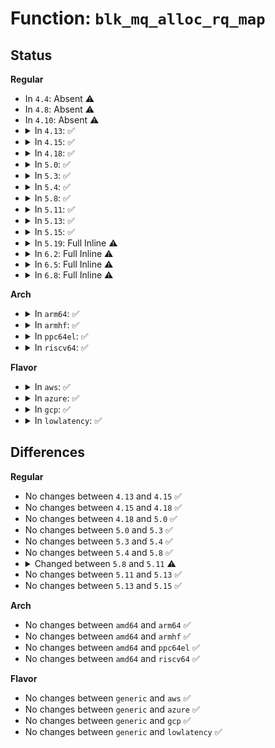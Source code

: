 # Function: <code>blk_mq_alloc_rq_map</code>

## Status
<b>Regular</b>
<ul>
<li>
In <code>4.4</code>: Absent ⚠️
</li>
<li>
In <code>4.8</code>: Absent ⚠️
</li>
<li>
In <code>4.10</code>: Absent ⚠️
</li>
<li>
<details>
<summary>In <code>4.13</code>: ✅</summary>

```c
struct blk_mq_tags *blk_mq_alloc_rq_map(struct blk_mq_tag_set *set, unsigned int hctx_idx, unsigned int nr_tags, unsigned int reserved_tags);
```

**Collision:** Unique Global

**Inline:** No

**Transformation:** False

**Instances:**

```
In block/blk-mq.c (ffffffff81432610)
Location: block/blk-mq.c:1716
Inline: False
Direct callers:
  - block/blk-mq.c:__blk_mq_alloc_rq_map
  - block/blk-mq-tag.c:blk_mq_tag_update_depth
```
**Symbols:**

```
ffffffff81432610-ffffffff814326bf: blk_mq_alloc_rq_map (STB_GLOBAL)
```
</details>
</li>
<li>
<details>
<summary>In <code>4.15</code>: ✅</summary>

```c
struct blk_mq_tags *blk_mq_alloc_rq_map(struct blk_mq_tag_set *set, unsigned int hctx_idx, unsigned int nr_tags, unsigned int reserved_tags);
```

**Collision:** Unique Global

**Inline:** No

**Transformation:** False

**Instances:**

```
In block/blk-mq.c (ffffffff8145e1e0)
Location: block/blk-mq.c:1850
Inline: False
Direct callers:
  - block/blk-mq.c:__blk_mq_alloc_rq_map
  - block/blk-mq-tag.c:blk_mq_tag_update_depth
```
**Symbols:**

```
ffffffff8145e1e0-ffffffff8145e28f: blk_mq_alloc_rq_map (STB_GLOBAL)
```
</details>
</li>
<li>
<details>
<summary>In <code>4.18</code>: ✅</summary>

```c
struct blk_mq_tags *blk_mq_alloc_rq_map(struct blk_mq_tag_set *set, unsigned int hctx_idx, unsigned int nr_tags, unsigned int reserved_tags);
```

**Collision:** Unique Global

**Inline:** No

**Transformation:** False

**Instances:**

```
In block/blk-mq.c (ffffffff81491b10)
Location: block/blk-mq.c:1907
Inline: False
Direct callers:
  - block/blk-mq.c:__blk_mq_alloc_rq_map
  - block/blk-mq-tag.c:blk_mq_tag_update_depth
```
**Symbols:**

```
ffffffff81491b10-ffffffff81491bc9: blk_mq_alloc_rq_map (STB_GLOBAL)
```
</details>
</li>
<li>
<details>
<summary>In <code>5.0</code>: ✅</summary>

```c
struct blk_mq_tags *blk_mq_alloc_rq_map(struct blk_mq_tag_set *set, unsigned int hctx_idx, unsigned int nr_tags, unsigned int reserved_tags);
```

**Collision:** Unique Global

**Inline:** No

**Transformation:** False

**Instances:**

```
In block/blk-mq.c (ffffffff814ab580)
Location: block/blk-mq.c:2073
Inline: False
Direct callers:
  - block/blk-mq.c:__blk_mq_alloc_rq_map
  - block/blk-mq-tag.c:blk_mq_tag_update_depth
  - block/blk-mq-sched.c:blk_mq_init_sched
```
**Symbols:**

```
ffffffff814ab580-ffffffff814ab636: blk_mq_alloc_rq_map (STB_GLOBAL)
```
</details>
</li>
<li>
<details>
<summary>In <code>5.3</code>: ✅</summary>

```c
struct blk_mq_tags *blk_mq_alloc_rq_map(struct blk_mq_tag_set *set, unsigned int hctx_idx, unsigned int nr_tags, unsigned int reserved_tags);
```

**Collision:** Unique Global

**Inline:** No

**Transformation:** False

**Instances:**

```
In block/blk-mq.c (ffffffff814d9770)
Location: block/blk-mq.c:2072
Inline: False
Direct callers:
  - block/blk-mq.c:__blk_mq_alloc_rq_map
  - block/blk-mq-tag.c:blk_mq_tag_update_depth
  - block/blk-mq-sched.c:blk_mq_init_sched
```
**Symbols:**

```
ffffffff814d9770-ffffffff814d9827: blk_mq_alloc_rq_map (STB_GLOBAL)
```
</details>
</li>
<li>
<details>
<summary>In <code>5.4</code>: ✅</summary>

```c
struct blk_mq_tags *blk_mq_alloc_rq_map(struct blk_mq_tag_set *set, unsigned int hctx_idx, unsigned int nr_tags, unsigned int reserved_tags);
```

**Collision:** Unique Global

**Inline:** No

**Transformation:** False

**Instances:**

```
In block/blk-mq.c (ffffffff814f2b30)
Location: block/blk-mq.c:2098
Inline: False
Direct callers:
  - block/blk-mq.c:__blk_mq_alloc_rq_map
  - block/blk-mq-tag.c:blk_mq_tag_update_depth
  - block/blk-mq-sched.c:blk_mq_init_sched
```
**Symbols:**

```
ffffffff814f2b30-ffffffff814f2be7: blk_mq_alloc_rq_map (STB_GLOBAL)
```
</details>
</li>
<li>
<details>
<summary>In <code>5.8</code>: ✅</summary>

```c
struct blk_mq_tags *blk_mq_alloc_rq_map(struct blk_mq_tag_set *set, unsigned int hctx_idx, unsigned int nr_tags, unsigned int reserved_tags);
```

**Collision:** Unique Global

**Inline:** No

**Transformation:** False

**Instances:**

```
In block/blk-mq.c (ffffffff815530f0)
Location: block/blk-mq.c:2201
Inline: False
Direct callers:
  - block/blk-mq.c:__blk_mq_alloc_map_and_request
  - block/blk-mq-tag.c:blk_mq_tag_update_depth
  - block/blk-mq-sched.c:blk_mq_init_sched
```
**Symbols:**

```
ffffffff815530f0-ffffffff815531a7: blk_mq_alloc_rq_map (STB_GLOBAL)
```
</details>
</li>
<li>
<details>
<summary>In <code>5.11</code>: ✅</summary>

```c
struct blk_mq_tags *blk_mq_alloc_rq_map(struct blk_mq_tag_set *set, unsigned int hctx_idx, unsigned int nr_tags, unsigned int reserved_tags, unsigned int flags);
```

**Collision:** Unique Global

**Inline:** No

**Transformation:** False

**Instances:**

```
In block/blk-mq.c (ffffffff8156f780)
Location: block/blk-mq.c:2302
Inline: False
Direct callers:
  - block/blk-mq.c:__blk_mq_alloc_map_and_request
  - block/blk-mq-tag.c:blk_mq_tag_update_depth
  - block/blk-mq-sched.c:blk_mq_init_sched
```
**Symbols:**

```
ffffffff8156f780-ffffffff8156f83c: blk_mq_alloc_rq_map (STB_GLOBAL)
```
</details>
</li>
<li>
<details>
<summary>In <code>5.13</code>: ✅</summary>

```c
struct blk_mq_tags *blk_mq_alloc_rq_map(struct blk_mq_tag_set *set, unsigned int hctx_idx, unsigned int nr_tags, unsigned int reserved_tags, unsigned int flags);
```

**Collision:** Unique Global

**Inline:** No

**Transformation:** False

**Instances:**

```
In block/blk-mq.c (ffffffff81577630)
Location: block/blk-mq.c:2368
Inline: False
Direct callers:
  - block/blk-mq.c:__blk_mq_alloc_map_and_request
  - block/blk-mq-tag.c:blk_mq_tag_update_depth
  - block/blk-mq-sched.c:blk_mq_init_sched
```
**Symbols:**

```
ffffffff81577630-ffffffff815776ec: blk_mq_alloc_rq_map (STB_GLOBAL)
```
</details>
</li>
<li>
<details>
<summary>In <code>5.15</code>: ✅</summary>

```c
struct blk_mq_tags *blk_mq_alloc_rq_map(struct blk_mq_tag_set *set, unsigned int hctx_idx, unsigned int nr_tags, unsigned int reserved_tags, unsigned int flags);
```

**Collision:** Unique Global

**Inline:** No

**Transformation:** False

**Instances:**

```
In block/blk-mq.c (ffffffff815dc350)
Location: block/blk-mq.c:2391
Inline: False
Direct callers:
  - block/blk-mq.c:__blk_mq_alloc_map_and_request
  - block/blk-mq-tag.c:blk_mq_tag_update_depth
  - block/blk-mq-sched.c:blk_mq_init_sched
```
**Symbols:**

```
ffffffff815dc350-ffffffff815dc40c: blk_mq_alloc_rq_map (STB_GLOBAL)
```
</details>
</li>
<li>
<details>
<summary>In <code>5.19</code>: Full Inline ⚠️</summary>

**Collision:** Unique Static

**Inline:** Full

**Transformation:** False

**Instances:**

```
In block/blk-mq.c (ffffffff8168a222)
Location: block/blk-mq.c:3147
Inline: True
Inline callers:
  - block/blk-mq.c:blk_mq_alloc_map_and_rqs
```
</details>
</li>
<li>
<details>
<summary>In <code>6.2</code>: Full Inline ⚠️</summary>

**Collision:** Unique Static

**Inline:** Full

**Transformation:** False

**Instances:**

```
In block/blk-mq.c (ffffffff81748812)
Location: block/blk-mq.c:3310
Inline: True
Inline callers:
  - block/blk-mq.c:blk_mq_alloc_map_and_rqs
```
</details>
</li>
<li>
<details>
<summary>In <code>6.5</code>: Full Inline ⚠️</summary>

**Collision:** Unique Static

**Inline:** Full

**Transformation:** False

**Instances:**

```
In block/blk-mq.c (ffffffff81784f22)
Location: block/blk-mq.c:3322
Inline: True
Inline callers:
  - block/blk-mq.c:blk_mq_alloc_map_and_rqs
```
</details>
</li>
<li>
<details>
<summary>In <code>6.8</code>: Full Inline ⚠️</summary>

**Collision:** Unique Static

**Inline:** Full

**Transformation:** False

**Instances:**

```
In block/blk-mq.c (ffffffff817c7432)
Location: block/blk-mq.c:3338
Inline: True
Inline callers:
  - block/blk-mq.c:blk_mq_alloc_map_and_rqs
```
</details>
</li>
</ul>
<b>Arch</b>
<ul>
<li>
<details>
<summary>In <code>arm64</code>: ✅</summary>

```c
struct blk_mq_tags *blk_mq_alloc_rq_map(struct blk_mq_tag_set *set, unsigned int hctx_idx, unsigned int nr_tags, unsigned int reserved_tags);
```

**Collision:** Unique Global

**Inline:** No

**Transformation:** False

**Instances:**

```
In block/blk-mq.c (ffff8000105f2360)
Location: block/blk-mq.c:2098
Inline: False
Direct callers:
  - block/blk-mq.c:__blk_mq_alloc_rq_map
  - block/blk-mq-tag.c:blk_mq_tag_update_depth
  - block/blk-mq-sched.c:blk_mq_init_sched
```
**Symbols:**

```
ffff8000105f2360-ffff8000105f243c: blk_mq_alloc_rq_map (STB_GLOBAL)
```
</details>
</li>
<li>
<details>
<summary>In <code>armhf</code>: ✅</summary>

```c
struct blk_mq_tags *blk_mq_alloc_rq_map(struct blk_mq_tag_set *set, unsigned int hctx_idx, unsigned int nr_tags, unsigned int reserved_tags);
```

**Collision:** Unique Global

**Inline:** No

**Transformation:** False

**Instances:**

```
In block/blk-mq.c (c079e460)
Location: block/blk-mq.c:2098
Inline: False
Direct callers:
  - block/blk-mq.c:__blk_mq_alloc_rq_map
  - block/blk-mq-tag.c:blk_mq_tag_update_depth
  - block/blk-mq-sched.c:blk_mq_init_sched
```
**Symbols:**

```
c079e460-c079e52c: blk_mq_alloc_rq_map (STB_GLOBAL)
```
</details>
</li>
<li>
<details>
<summary>In <code>ppc64el</code>: ✅</summary>

```c
struct blk_mq_tags *blk_mq_alloc_rq_map(struct blk_mq_tag_set *set, unsigned int hctx_idx, unsigned int nr_tags, unsigned int reserved_tags);
```

**Collision:** Unique Global

**Inline:** No

**Transformation:** False

**Instances:**

```
In block/blk-mq.c (c000000000789560)
Location: block/blk-mq.c:2098
Inline: False
Direct callers:
  - block/blk-mq.c:__blk_mq_alloc_rq_map
  - block/blk-mq-tag.c:blk_mq_tag_update_depth
  - block/blk-mq-sched.c:blk_mq_init_sched
```
**Symbols:**

```
c000000000789560-c00000000078967c: blk_mq_alloc_rq_map (STB_GLOBAL)
```
</details>
</li>
<li>
<details>
<summary>In <code>riscv64</code>: ✅</summary>

```c
struct blk_mq_tags *blk_mq_alloc_rq_map(struct blk_mq_tag_set *set, unsigned int hctx_idx, unsigned int nr_tags, unsigned int reserved_tags);
```

**Collision:** Unique Global

**Inline:** No

**Transformation:** False

**Instances:**

```
In block/blk-mq.c (ffffffe000430c68)
Location: block/blk-mq.c:2098
Inline: False
Direct callers:
  - block/blk-mq.c:__blk_mq_alloc_rq_map
  - block/blk-mq-tag.c:blk_mq_tag_update_depth
  - block/blk-mq-sched.c:blk_mq_init_sched
```
**Symbols:**

```
ffffffe000430c68-ffffffe000430d16: blk_mq_alloc_rq_map (STB_GLOBAL)
```
</details>
</li>
</ul>
<b>Flavor</b>
<ul>
<li>
<details>
<summary>In <code>aws</code>: ✅</summary>

```c
struct blk_mq_tags *blk_mq_alloc_rq_map(struct blk_mq_tag_set *set, unsigned int hctx_idx, unsigned int nr_tags, unsigned int reserved_tags);
```

**Collision:** Unique Global

**Inline:** No

**Transformation:** False

**Instances:**

```
In block/blk-mq.c (ffffffff814eb110)
Location: block/blk-mq.c:2098
Inline: False
Direct callers:
  - block/blk-mq.c:__blk_mq_alloc_rq_map
  - block/blk-mq-tag.c:blk_mq_tag_update_depth
  - block/blk-mq-sched.c:blk_mq_init_sched
```
**Symbols:**

```
ffffffff814eb110-ffffffff814eb1c7: blk_mq_alloc_rq_map (STB_GLOBAL)
```
</details>
</li>
<li>
<details>
<summary>In <code>azure</code>: ✅</summary>

```c
struct blk_mq_tags *blk_mq_alloc_rq_map(struct blk_mq_tag_set *set, unsigned int hctx_idx, unsigned int nr_tags, unsigned int reserved_tags);
```

**Collision:** Unique Global

**Inline:** No

**Transformation:** False

**Instances:**

```
In block/blk-mq.c (ffffffff814db660)
Location: block/blk-mq.c:2098
Inline: False
Direct callers:
  - block/blk-mq.c:__blk_mq_alloc_rq_map
  - block/blk-mq-tag.c:blk_mq_tag_update_depth
  - block/blk-mq-sched.c:blk_mq_init_sched
```
**Symbols:**

```
ffffffff814db660-ffffffff814db717: blk_mq_alloc_rq_map (STB_GLOBAL)
```
</details>
</li>
<li>
<details>
<summary>In <code>gcp</code>: ✅</summary>

```c
struct blk_mq_tags *blk_mq_alloc_rq_map(struct blk_mq_tag_set *set, unsigned int hctx_idx, unsigned int nr_tags, unsigned int reserved_tags);
```

**Collision:** Unique Global

**Inline:** No

**Transformation:** False

**Instances:**

```
In block/blk-mq.c (ffffffff814e71a0)
Location: block/blk-mq.c:2098
Inline: False
Direct callers:
  - block/blk-mq.c:__blk_mq_alloc_rq_map
  - block/blk-mq-tag.c:blk_mq_tag_update_depth
  - block/blk-mq-sched.c:blk_mq_init_sched
```
**Symbols:**

```
ffffffff814e71a0-ffffffff814e7257: blk_mq_alloc_rq_map (STB_GLOBAL)
```
</details>
</li>
<li>
<details>
<summary>In <code>lowlatency</code>: ✅</summary>

```c
struct blk_mq_tags *blk_mq_alloc_rq_map(struct blk_mq_tag_set *set, unsigned int hctx_idx, unsigned int nr_tags, unsigned int reserved_tags);
```

**Collision:** Unique Global

**Inline:** No

**Transformation:** False

**Instances:**

```
In block/blk-mq.c (ffffffff81500140)
Location: block/blk-mq.c:2098
Inline: False
Direct callers:
  - block/blk-mq.c:__blk_mq_alloc_rq_map
  - block/blk-mq-tag.c:blk_mq_tag_update_depth
  - block/blk-mq-sched.c:blk_mq_init_sched
```
**Symbols:**

```
ffffffff81500140-ffffffff815001f7: blk_mq_alloc_rq_map (STB_GLOBAL)
```
</details>
</li>
</ul>

## Differences
<b>Regular</b>
<ul>
<li>
No changes between <code>4.13</code> and <code>4.15</code> ✅
</li>
<li>
No changes between <code>4.15</code> and <code>4.18</code> ✅
</li>
<li>
No changes between <code>4.18</code> and <code>5.0</code> ✅
</li>
<li>
No changes between <code>5.0</code> and <code>5.3</code> ✅
</li>
<li>
No changes between <code>5.3</code> and <code>5.4</code> ✅
</li>
<li>
No changes between <code>5.4</code> and <code>5.8</code> ✅
</li>
<li>
<details>
<summary>Changed between <code>5.8</code> and <code>5.11</code> ⚠️</summary>
<ul>
<li>
<b>Param added. </b>
<code>unsigned int flags</code>
</li>
</ul>
</details>
</li>
<li>
No changes between <code>5.11</code> and <code>5.13</code> ✅
</li>
<li>
No changes between <code>5.13</code> and <code>5.15</code> ✅
</li>
</ul>
<b>Arch</b>
<ul>
<li>
No changes between <code>amd64</code> and <code>arm64</code> ✅
</li>
<li>
No changes between <code>amd64</code> and <code>armhf</code> ✅
</li>
<li>
No changes between <code>amd64</code> and <code>ppc64el</code> ✅
</li>
<li>
No changes between <code>amd64</code> and <code>riscv64</code> ✅
</li>
</ul>
<b>Flavor</b>
<ul>
<li>
No changes between <code>generic</code> and <code>aws</code> ✅
</li>
<li>
No changes between <code>generic</code> and <code>azure</code> ✅
</li>
<li>
No changes between <code>generic</code> and <code>gcp</code> ✅
</li>
<li>
No changes between <code>generic</code> and <code>lowlatency</code> ✅
</li>
</ul>
